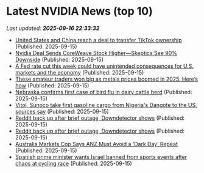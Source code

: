 # Latest NVIDIA News (top 10)
_Last updated: **2025-09-16 22:33:32**_

- [United States and China reach a deal to transfer TikTok ownership](https://thenightly.com.au/business/united-states-and-china-reach-a-deal-to-transfer-tiktok-ownership-c-20031039) (Published: 2025-09-15)
- [Nvidia Deal Sends CoreWeave Stock Higher—Skeptics See 90% Downside](https://biztoc.com/x/d9fb19f9a300208d) (Published: 2025-09-15)
- [A Fed rate cut this week could have unintended consequences for U.S. markets and the economy](https://biztoc.com/x/5ff1625c689d64b2) (Published: 2025-09-15)
- [These amateur traders won big as metals prices boomed in 2025. Here’s how](https://biztoc.com/x/88b2d7cd1ea0d59e) (Published: 2025-09-15)
- [Nebraska confirms first case of bird flu in dairy cattle herd](https://biztoc.com/x/c460d1541144e2f0) (Published: 2025-09-15)
- [Vitol, Sunoco take first gasoline cargo from Nigeria's Dangote to the US, sources say](https://biztoc.com/x/57d302f2dcc475f3) (Published: 2025-09-15)
- [Reddit back up after brief outage, Downdetector shows](https://biztoc.com/x/d8fd801dc4e6f5c3) (Published: 2025-09-15)
- [Reddit back up after brief outage, Downdetector shows](https://biztoc.com/x/d8fd801dc4e6f5c3) (Published: 2025-09-15)
- [Australia Markets Cop Says ANZ Must Avoid a ‘Dark Day’ Repeat](https://biztoc.com/x/e2e6e4f9217fd134) (Published: 2025-09-15)
- [Spanish prime minister wants Israel banned from sports events after chaos at cycling race](https://biztoc.com/x/39a3a5e07f00a659) (Published: 2025-09-15)
